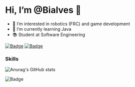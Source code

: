 # Hi, I’m @Bialves 👋
- 👀 I’m interested in robotics (FRC) and game development
- 🌱 I’m currently learning Java
- 📚 Student at Software Engineering

[![Badge](https://img.shields.io/badge/LinkedIn-0077B5?style=for-the-badge&logo=linkedin&logoColor=white)](https://www.linkedin.com/in/bianca-da-silva-alves-309442201/)
[![Badge](https://img.shields.io/badge/Instagram-E4405F?style=for-the-badge&logo=instagram&logoColor=white)](https://www.instagram.com/biadsalves)

### Skills
![Anurag's GitHub stats](https://github-readme-stats.vercel.app/api?username=Bialves&count_private=true&show_icons=true&theme=merko)

![Badge](https://img.shields.io/badge/Java-ED8B00?style=for-the-badge&logo=openjdk&logoColor=white)

